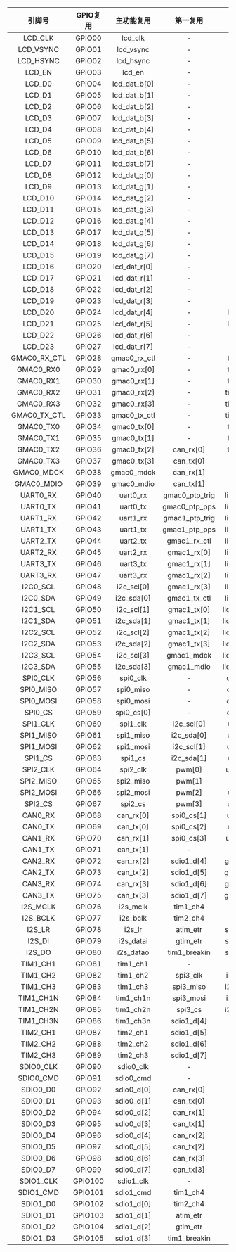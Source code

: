 <!--
 * @Author: Ilikara 3435193369@qq.com
 * @Date: 2025-01-17 16:52:00
 * @LastEditors: Ilikara 3435193369@qq.com
 * @LastEditTime: 2025-01-17 18:31:19
 * @FilePath: /ls2k0300_peripheral_library/2K0300引脚功能复用表.md
 * @Description: 
-->
|    引脚号    | GPIO复用 |  主功能复用  |    第一复用    |   第二复用   |
| :----------: | :------: | :----------: | :------------: | :----------: |
|   LCD_CLK    |  GPIO00  |   lcd_clk    |       -        |      -       |
|  LCD_VSYNC   |  GPIO01  |  lcd_vsync   |       -        |   lioa[0]    |
|  LCD_HSYNC   |  GPIO02  |  lcd_hsync   |       -        |   lioa[1]    |
|    LCD_EN    |  GPIO03  |    lcd_en    |       -        |   lioa[2]    |
|    LCD_D0    |  GPIO04  | lcd_dat_b[0] |       -        |   lioa[3]    |
|    LCD_D1    |  GPIO05  | lcd_dat_b[1] |       -        |   lioa[4]    |
|    LCD_D2    |  GPIO06  | lcd_dat_b[2] |       -        |   lioa[5]    |
|    LCD_D3    |  GPIO07  | lcd_dat_b[3] |       -        |   lioa[6]    |
|    LCD_D4    |  GPIO08  | lcd_dat_b[4] |       -        |   lioa[7]    |
|    LCD_D5    |  GPIO09  | lcd_dat_b[5] |       -        |   lioa[8]    |
|    LCD_D6    |  GPIO10  | lcd_dat_b[6] |       -        |   lioa[9]    |
|    LCD_D7    |  GPIO11  | lcd_dat_b[7] |       -        |   lioa[10]   |
|    LCD_D8    |  GPIO12  | lcd_dat_g[0] |       -        |   lioa[11]   |
|    LCD_D9    |  GPIO13  | lcd_dat_g[1] |       -        |   lioa[12]   |
|   LCD_D10    |  GPIO14  | lcd_dat_g[2] |       -        |   lioa[13]   |
|   LCD_D11    |  GPIO15  | lcd_dat_g[3] |       -        |   lioa[14]   |
|   LCD_D12    |  GPIO16  | lcd_dat_g[4] |       -        |   lioa[15]   |
|   LCD_D13    |  GPIO17  | lcd_dat_g[5] |       -        |   lioa[16]   |
|   LCD_D14    |  GPIO18  | lcd_dat_g[6] |       -        |   lioa[17]   |
|   LCD_D15    |  GPIO19  | lcd_dat_g[7] |       -        |   lioa[18]   |
|   LCD_D16    |  GPIO20  | lcd_dat_r[0] |       -        |   lioa[19]   |
|   LCD_D17    |  GPIO21  | lcd_dat_r[1] |       -        |   lioa[20]   |
|   LCD_D18    |  GPIO22  | lcd_dat_r[2] |       -        |   lioa[21]   |
|   LCD_D19    |  GPIO23  | lcd_dat_r[3] |       -        |   lioa[22]   |
|   LCD_D20    |  GPIO24  | lcd_dat_r[4] |       -        |  liocsn[0]   |
|   LCD_D21    |  GPIO25  | lcd_dat_r[5] |       -        |  liocsn[1]   |
|   LCD_D22    |  GPIO26  | lcd_dat_r[6] |       -        |    liowrn    |
|   LCD_D23    |  GPIO27  | lcd_dat_r[7] |       -        |    liordn    |
| GMAC0_RX_CTL |  GPIO28  | gmac0_rx_ctl |       -        |   tim1_ch1   |
|  GMAC0_RX0   |  GPIO29  | gmac0_rx[0]  |       -        |   tim1_ch2   |
|  GMAC0_RX1   |  GPIO30  | gmac0_rx[1]  |       -        |   tim1_ch3   |
|  GMAC0_RX2   |  GPIO31  | gmac0_rx[2]  |       -        |  tim1_ch1n   |
|  GMAC0_RX3   |  GPIO32  | gmac0_rx[3]  |       -        |  tim1_ch2n   |
| GMAC0_TX_CTL |  GPIO33  | gmac0_tx_ctl |       -        |  tim1_ch3n   |
|  GMAC0_TX0   |  GPIO34  | gmac0_tx[0]  |       -        |   tim2_ch1   |
|  GMAC0_TX1   |  GPIO35  | gmac0_tx[1]  |       -        |   tim2_ch2   |
|  GMAC0_TX2   |  GPIO36  | gmac0_tx[2]  |   can_rx[0]    |   tim2_ch3   |
|  GMAC0_TX3   |  GPIO37  | gmac0_tx[3]  |   can_tx[0]    |      -       |
|  GMAC0_MDCK  |  GPIO38  |  gmac0_mdck  |   can_rx[1]    |      -       |
|  GMAC0_MDIO  |  GPIO39  |  gmac0_mdio  |   can_tx[1]    |      -       |
|   UART0_RX   |  GPIO40  |   uart0_rx   | gmac0_ptp_trig | lio_data[0]  |
|   UART0_TX   |  GPIO41  |   uart0_tx   | gmac0_ptp_pps  | lio_data[1]  |
|   UART1_RX   |  GPIO42  |   uart1_rx   | gmac1_ptp_trig | lio_data[2]  |
|   UART1_TX   |  GPIO43  |   uart1_tx   | gmac1_ptp_pps  | lio_data[3]  |
|   UART2_TX   |  GPIO44  |   uart2_tx   |  gmac1_rx_ctl  | lio_data[4]  |
|   UART2_RX   |  GPIO45  |   uart2_rx   |  gmac1_rx[0]   | lio_data[5]  |
|   UART3_TX   |  GPIO46  |   uart3_tx   |  gmac1_rx[1]   | lio_data[6]  |
|   UART3_RX   |  GPIO47  |   uart3_rx   |  gmac1_rx[2]   | lio_data[7]  |
|   I2C0_SCL   |  GPIO48  |  i2c_scl[0]  |  gmac1_rx[3]   | lio_data[8]  |
|   I2C0_SDA   |  GPIO49  |  i2c_sda[0]  |  gmac1_tx_ctl  | lio_data[9]  |
|   I2C1_SCL   |  GPIO50  |  i2c_scl[1]  |  gmac1_tx[0]   | lio_data[10] |
|   I2C1_SDA   |  GPIO51  |  i2c_sda[1]  |  gmac1_tx[1]   | lio_data[11] |
|   I2C2_SCL   |  GPIO52  |  i2c_scl[2]  |  gmac1_tx[2]   | lio_data[12] |
|   I2C2_SDA   |  GPIO53  |  i2c_sda[2]  |  gmac1_tx[3]   | lio_data[13] |
|   I2C3_SCL   |  GPIO54  |  i2c_scl[3]  |   gmac1_mdck   | lio_data[14] |
|   I2C3_SDA   |  GPIO55  |  i2c_sda[3]  |   gmac1_mdio   | lio_data[15] |
|   SPI0_CLK   |  GPIO56  |   spi0_clk   |       -        |  can_rx[2]   |
|  SPI0_MISO   |  GPIO57  |  spi0_miso   |       -        |  can_tx[2]   |
|  SPI0_MOSI   |  GPIO58  |  spi0_mosi   |       -        |  can_rx[3]   |
|   SPI0_CS    |  GPIO59  |  spi0_cs[0]  |       -        |  can_tx[3]   |
|   SPI1_CLK   |  GPIO60  |   spi1_clk   |   i2c_scl[0]   |  uart0_rts   |
|  SPI1_MISO   |  GPIO61  |  spi1_miso   |   i2c_sda[0]   |  uart0_cts   |
|  SPI1_MOSI   |  GPIO62  |  spi1_mosi   |   i2c_scl[1]   |  uart0_dsr   |
|   SPI1_CS    |  GPIO63  |   spi1_cs    |   i2c_sda[1]   |  uart0_dtr   |
|   SPI2_CLK   |  GPIO64  |   spi2_clk   |     pwm[0]     |  uart0_dcd   |
|  SPI2_MISO   |  GPIO65  |  spi2_miso   |     pwm[1]     |   uart0_ri   |
|  SPI2_MOSI   |  GPIO66  |  spi2_mosi   |     pwm[2]     |  uart1_rts   |
|   SPI2_CS    |  GPIO67  |   spi2_cs    |     pwm[3]     |  uart1_cts   |
|   CAN0_RX    |  GPIO68  |  can_rx[0]   |   spi0_cs[1]   |  uart1_dsr   |
|   CAN0_TX    |  GPIO69  |  can_tx[0]   |   spi0_cs[2]   |  uart1_dtr   |
|   CAN1_RX    |  GPIO70  |  can_rx[1]   |   spi0_cs[3]   |  uart1_dcd   |
|   CAN1_TX    |  GPIO71  |  can_tx[1]   |       -        |   uart1_ri   |
|   CAN2_RX    |  GPIO72  |  can_rx[2]   |   sdio1_d[4]   |  gmac0_col   |
|   CAN2_TX    |  GPIO73  |  can_tx[2]   |   sdio1_d[5]   |  gmac0_crs   |
|   CAN3_RX    |  GPIO74  |  can_rx[3]   |   sdio1_d[6]   |  gmac1_col   |
|   CAN3_TX    |  GPIO75  |  can_tx[3]   |   sdio1_d[7]   |  gmac1_crs   |
|   I2S_MCLK   |  GPIO76  |   i2s_mclk   |    tim1_ch4    |      -       |
|   I2S_BCLK   |  GPIO77  |   i2s_bclk   |    tim2_ch4    |      -       |
|    I2S_LR    |  GPIO78  |    i2s_lr    |    atim_etr    |  spi1_cs[1]  |
|    I2S_DI    |  GPIO79  |  i2s_datai   |    gtim_etr    |  spi1_cs[2]  |
|    I2S_DO    |  GPIO80  |  i2s_datao   |  tim1_breakin  |  spi1_cs[3]  |
|   TIM1_CH1   |  GPIO81  |   tim1_ch1   |       -        |      -       |
|   TIM1_CH2   |  GPIO82  |   tim1_ch2   |    spi3_clk    |  i2c_scl[2]  |
|   TIM1_CH3   |  GPIO83  |   tim1_ch3   |   spi3_miso    |  i2c_sda[2]  |
|  TIM1_CH1N   |  GPIO84  |  tim1_ch1n   |   spi3_mosi    |  i2c_scl[3]  |
|  TIM1_CH2N   |  GPIO85  |  tim1_ch2n   |    spi3_cs     |  i2c_sda[3]  |
|  TIM1_CH3N   |  GPIO86  |  tim1_ch3n   |   sdio1_d[4]   |    pwm[0]    |
|   TIM2_CH1   |  GPIO87  |   tim2_ch1   |   sdio1_d[5]   |    pwm[1]    |
|   TIM2_CH2   |  GPIO88  |   tim2_ch2   |   sdio1_d[6]   |    pwm[2]    |
|   TIM2_CH3   |  GPIO89  |   tim2_ch3   |   sdio1_d[7]   |    pwm[3]    |
|  SDIO0_CLK   |  GPIO90  |  sdio0_clk   |       -        |      -       |
|  SDIO0_CMD   |  GPIO91  |  sdio0_cmd   |       -        |      -       |
|   SDIO0_D0   |  GPIO92  |  sdio0_d[0]  |   can_rx[0]    |   uart0_rx   |
|   SDIO0_D1   |  GPIO93  |  sdio0_d[1]  |   can_tx[0]    |   uart0_tx   |
|   SDIO0_D2   |  GPIO94  |  sdio0_d[2]  |   can_rx[1]    |   uart1_rx   |
|   SDIO0_D3   |  GPIO95  |  sdio0_d[3]  |   can_tx[1]    |   uart1_tx   |
|   SDIO0_D4   |  GPIO96  |  sdio0_d[4]  |   can_rx[2]    |   uart2_tx   |
|   SDIO0_D5   |  GPIO97  |  sdio0_d[5]  |   can_tx[2]    |   uart2_rx   |
|   SDIO0_D6   |  GPIO98  |  sdio0_d[6]  |   can_rx[3]    |   uart3_tx   |
|   SDIO0_D7   |  GPIO99  |  sdio0_d[7]  |   can_tx[3]    |   uart3_rx   |
|  SDIO1_CLK   | GPIO100  |  sdio1_clk   |       -        |      -       |
|  SDIO1_CMD   | GPIO101  |  sdio1_cmd   |    tim1_ch4    |      -       |
|   SDIO1_D0   | GPIO102  |  sdio1_d[0]  |    tim2_ch4    |    pwm[0]    |
|   SDIO1_D1   | GPIO103  |  sdio1_d[1]  |    atim_etr    |    pwm[1]    |
|   SDIO1_D2   | GPIO104  |  sdio1_d[2]  |    gtim_etr    |    pwm[2]    |
|   SDIO1_D3   | GPIO105  |  sdio1_d[3]  |  tim1_breakin  |    pwm[3]    |